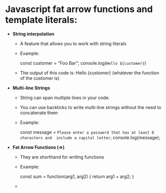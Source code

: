 # Javascript fat arrow functions and template literals:
- **String interpolation**
	- A feature that allows you to work with string literals
	- Example:
	
		const customer = "Foo Bar";
		console.log(`Hello ${customer}`)
	
	- The output of this code is: Hello {customer} (whatever the function of the customer is)

- **Multi-line Strings**
	- String can span multiple lines in your code.
	- You can use backticks to write multi-line strings without the need to concatenate them
	- Example:
	
		const message = `Please enter a password that
				has at least 8 characters and 
				include a capital letter`;
		console.log(message);

- **Fat Arrow Functions (=>)**
	- They are shorthand for writing functions
	- Example:

		const sum = function(arg1, arg2) {
			return arg1 + arg2;
		}

	- 